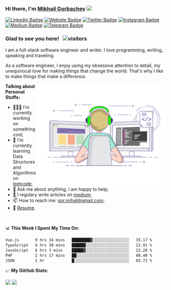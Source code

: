### Hi there, I'm <a href="https://aleksandrowmike.github.io" target="_blank">Mikhail Gorbachev</a> <img src="https://media.giphy.com/media/hvRJCLFzcasrR4ia7z/giphy.gif" width="25px">

[![Linkedin Badge](https://img.shields.io/badge/-LinkedIn-0e76a8?style=flat-square&logo=Linkedin&logoColor=white)](https://www.linkedin.com/in/mikhail-gorbachev-3454201a9)
[![Website Badge](https://img.shields.io/badge/Website-3b5998?style=flat-square&logo=google-chrome&logoColor=white)](https://aleksandrowmike.github.io)
[![Twitter Badge](https://img.shields.io/badge/-Twitter-00acee?style=flat-square&logo=Twitter&logoColor=white)](https://twitter.com/GKassym)
[![Instagram Badge](https://img.shields.io/badge/-Instagram-e4405f?style=flat-square&logo=Instagram&logoColor=white)](https://www.instagram.com/tot_samy_gorbachev)
[![Medium Badge](https://img.shields.io/badge/medium-%2312100E.svg?&style=for-square&logo=medium&logoColor=white)](https://medium.com/@gor.mihal)
[![Telegram Badge](https://img.shields.io/badge/-Telegram-0088cc?style=flat-square&logo=Telegram&logoColor=white)](https://t.me/gormikg)

### Glad to see you here! &nbsp; ![visitors](https://visitor-badge.glitch.me/badge?page_id=aleksandrowmike)

I am a full-stack software engineer and writer. I love programming, writing, speaking and traveling.

As a software engineer, I enjoy using my obsessive attention to detail, my unequivocal love for making things that change the world. That's why I like to make things that make a difference.

<img align="right" alt="GIF" src="https://github.com/aleksandrowmike/aleksandrowmike/blob/main/coding.gif" width="408" height="318" />

**Talking about Personal Stuffs:**

- 👨🏻‍💻 I’m currently working on something cool;
- 🚀 I’m currently learning Data Structures and Algorithms on [leetcode](https://leetcode.com/aleksandrowmike);
- 💬 Ask me about anything, I am happy to help;
- 📝 I regulary write articles on [medium](https://medium.com/@gor.mihal);
- 📫 How to reach me: gor.mihal@gmail.com;
- 📝 [Resume](https://aleksandrowmike.github.io/Gorbachev_Resume.pdf).

</br>

📊 **This Week I Spent My Time On:**
<!--START_SECTION:waka-->
```text
Vue.js       9 hrs 34 mins   ████████▓░░░░░░░░░░░░░░░░   35.17 % 
TypeScript   6 hrs 30 mins   ██████░░░░░░░░░░░░░░░░░░░   23.91 % 
JavaScript   6 hrs 3 mins    █████▓░░░░░░░░░░░░░░░░░░░   22.28 % 
PHP          2 hrs 17 mins   ██░░░░░░░░░░░░░░░░░░░░░░░   08.40 % 
JSON         1 hr            █░░░░░░░░░░░░░░░░░░░░░░░░   03.72 % 
```
<!--END_SECTION:waka-->

📈 **My GitHub Stats:**

<p>
  <img height="180em" src="https://github-readme-stats.vercel.app/api?username=aleksandrowmike&show_icons=true&hide_border=true&&count_private=true&include_all_commits=true" />
  <img height="180em" src="https://github-readme-stats.vercel.app/api/top-langs/?username=aleksandrowmike&exclude_repo=KNN-Image-Classification&show_icons=true&hide_border=true&layout=compact&langs_count=8"/>
</p>
